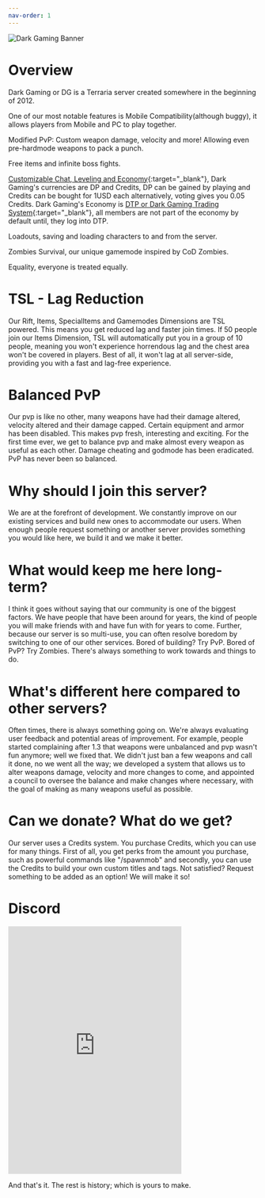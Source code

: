 ```yaml
---
nav-order: 1
---
```

![Dark Gaming Banner](https://terraria-servers.com/server/90/banner-90-1501598484.gif)
<script src="https://terraria-servers.com/embed.js?id=90&type=votes"></script>

# Overview
Dark Gaming or DG is a Terraria server created somewhere in the beginning of 2012.

One of our most notable features is Mobile Compatibility(although buggy), it allows players from Mobile and PC to play together.

Modified PvP: Custom weapon damage, velocity and more! Allowing even pre-hardmode weapons to pack a punch.

Free items and infinite boss fights.

[Customizable Chat, Leveling and Economy](https://t.dark-gaming.com/){:target="_blank"}, Dark Gaming's currencies are DP and Credits, DP can be gained by playing and Credits can be bought for 1USD each alternatively, voting gives you 0.05 Credits. Dark Gaming's Economy is [DTP or Dark Gaming Trading System](https://t.dark-gaming.com/){:target="_blank"}, all members are not part of the economy by default until, they log into DTP.

Loadouts, saving and loading characters to and from the server.

Zombies Survival, our unique gamemode inspired by CoD Zombies.

Equality, everyone is treated equally.

# TSL - Lag Reduction
Our Rift, Items, SpecialItems and Gamemodes Dimensions are TSL powered. This means you get reduced lag and faster join times. If 50 people join our Items Dimension, TSL will automatically put you in a group of 10 people, meaning you won't experience horrendous lag and the chest area won't be covered in players. Best of all, it won't lag at all server-side, providing you with a fast and lag-free experience.

# Balanced PvP
Our pvp is like no other, many weapons have had their damage altered, velocity altered and their damage capped. Certain equipment and armor has been disabled. This makes pvp fresh, interesting and exciting. For the first time ever, we get to balance pvp and make almost every weapon as useful as each other. Damage cheating and godmode has been eradicated. PvP has never been so balanced.

# Why should I join this server?
We are at the forefront of development. We constantly improve on our existing services and build new ones to accommodate our users. When enough people request something or another server provides something you would like here, we build it and we make it better.

# What would keep me here long-term?
I think it goes without saying that our community is one of the biggest factors. We have people that have been around for years, the kind of people you will make friends with and have fun with for years to come. Further, because our server is so multi-use, you can often resolve boredom by switching to one of our other services. Bored of building? Try PvP. Bored of PvP? Try Zombies. There's always something to work towards and things to do.

# What's different here compared to other servers?
Often times, there is always something going on. We're always evaluating user feedback and potential areas of improvement. For example, people started complaining after 1.3 that weapons were unbalanced and pvp wasn't fun anymore; well we fixed that. We didn't just ban a few weapons and call it done, no we went all the way; we developed a system that allows us to alter weapons damage, velocity and more changes to come, and appointed a council to oversee the balance and make changes where necessary, with the goal of making as many weapons useful as possible.

# Can we donate? What do we get?
Our server uses a Credits system. You purchase Credits, which you can use for many things. First of all, you get perks from the amount you purchase, such as powerful commands like "/spawnmob" and secondly, you can use the Credits to build your own custom titles and tags. Not satisfied? Request something to be added as an option! We will make it so!

# Discord
<iframe src="https://discordapp.com/widget?id=459819294730092555&theme=dark" width="350" height="500" allowtransparency="true" frameborder="0"></iframe>

And that's it. The rest is history; which is yours to make.
